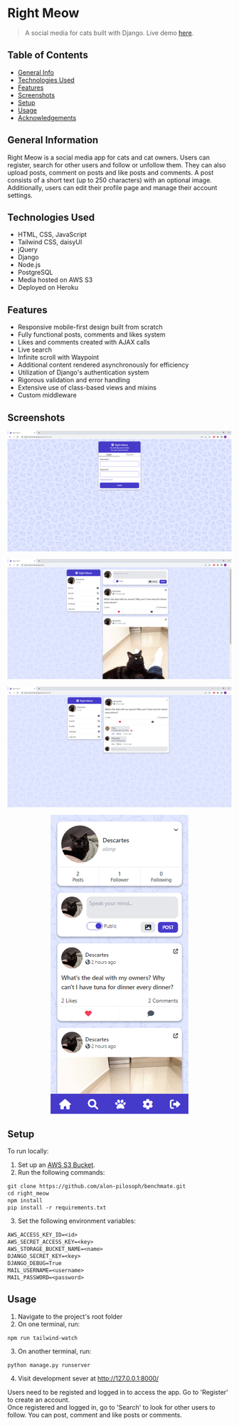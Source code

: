 # Right Meow
> A social media for cats built with Django.
> Live demo [here](https://right-meow.herokuapp.com/).

## Table of Contents
* [General Info](#general-information)
* [Technologies Used](#technologies-used)
* [Features](#features)
* [Screenshots](#screenshots)
* [Setup](#setup)
* [Usage](#usage)
* [Acknowledgements](#acknowledgements)


## General Information
Right Meow is a social media app for cats and cat owners. Users can register, search for other users and follow or unfollow them. They can also upload posts, comment on posts and like posts and comments. A post consists of a short text (up to 250 characters) with an optional image. Additionally, users can edit their profile page and manage their account settings.


## Technologies Used
- HTML, CSS, JavaScript
- Tailwind CSS, daisyUI
- jQuery
- Django
- Node.js
- PostgreSQL
- Media hosted on AWS S3
- Deployed on Heroku


## Features
- Responsive mobile-first design built from scratch
- Fully functional posts, comments and likes system
- Likes and comments created with AJAX calls
- Live search
- Infinite scroll with Waypoint
- Additional content rendered asynchronously for efficiency
- Utilization of Django's authentication system
- Rigorous validation and error handling
- Extensive use of class-based views and mixins
- Custom middleware


## Screenshots
<p align="center">
  <img src="screenshots/right_meow_landing.png" alt="Landing Page"/>
</p>
<p align="center">
  <img src="screenshots/right_meow_profile.png" alt="Profile Page"/>
</p>
<p align="center">
  <img src="screenshots/right_meow_post.png" alt="Post Page"/>
</p>
<p align="center">
  <img src="screenshots/right_meow_mobile.png" alt="Mobile Profile Page"/>
</p>


## Setup
To run locally:
1. Set up an [AWS S3 Bucket](https://aws.amazon.com/s3/).
2. Run the following commands:
```
git clone https://github.com/alon-pilosoph/benchmate.git
cd right_meow
npm install
pip install -r requirements.txt
```
3. Set the following environment variables:
```
AWS_ACCESS_KEY_ID=<id>
AWS_SECRET_ACCESS_KEY=<key>
AWS_STORAGE_BUCKET_NAME=<name>
DJANGO_SECRET_KEY=<key>
DJANGO_DEBUG=True
MAIL_USERNAME=<username>
MAIL_PASSWORD=<password>
```


## Usage
1. Navigate to the project's root folder
2. On one terminal, run:
```
npm run tailwind-watch
```
3. On another terminal, run:
```
python manage.py runserver
```
4. Visit development sever at http://127.0.0.1:8000/

Users need to be registed and logged in to access the app. Go to 'Register' to create an account.\
Once registered and logged in, go to 'Search' to look for other users to follow. You can post, comment and like posts or comments.
